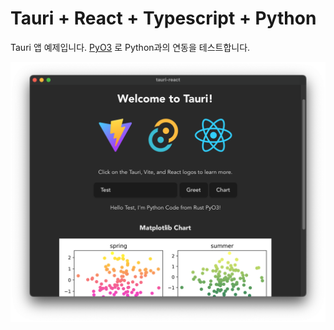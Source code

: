 # Tauri + React + Typescript + Python

Tauri 앱 예제입니다. [PyO3](https://github.com/PyO3/pyo3) 로 Python과의 연동을 테스트합니다.

![](images/demo1.png)